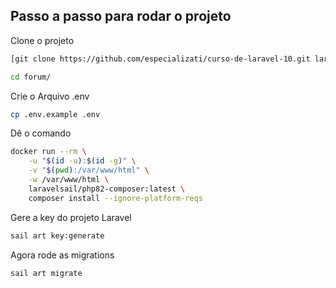 ## Passo a passo para rodar o projeto
Clone o projeto
```sh
[git clone https://github.com/especializati/curso-de-laravel-10.git laravel-10](https://github.com/Ygor-Machado/forum.git)
```
```sh
cd forum/
```


Crie o Arquivo .env
```sh
cp .env.example .env
```

Dê o comando
```sh
docker run --rm \
    -u "$(id -u):$(id -g)" \
    -v "$(pwd):/var/www/html" \
    -w /var/www/html \
    laravelsail/php82-composer:latest \
    composer install --ignore-platform-reqs
```



Gere a key do projeto Laravel
```sh
sail art key:generate
```

Agora rode as migrations
```sh
sail art migrate
```

